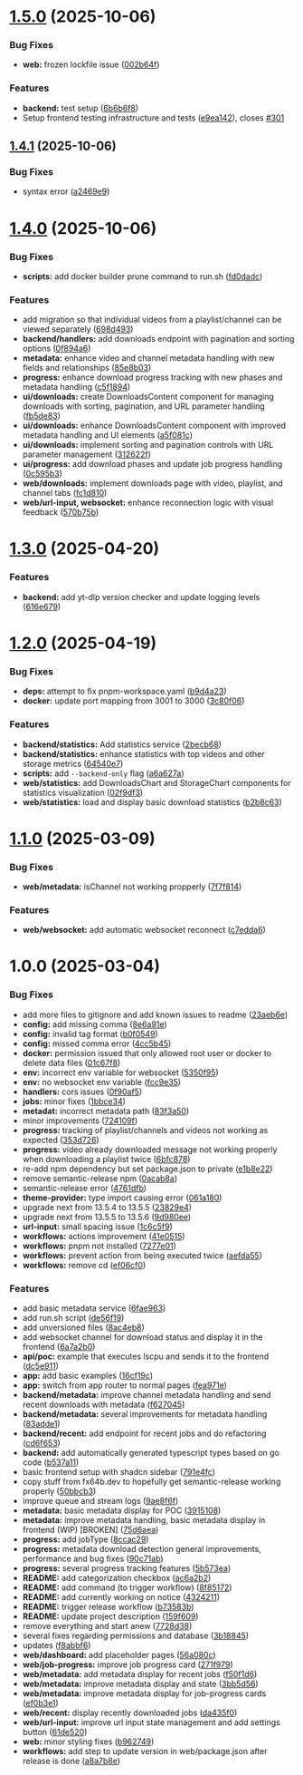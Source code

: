 # [1.5.0](https://github.com/Fx64b/video-archiver/compare/0.1.4.1-BETA...0.1.5.0-BETA) (2025-10-06)


### Bug Fixes

* **web:** frozen lockfile issue ([002b64f](https://github.com/Fx64b/video-archiver/commit/002b64ff9b4ddcbc12471bb3e69195773cd6de12))


### Features

* **backend:** test setup ([6b6b6f8](https://github.com/Fx64b/video-archiver/commit/6b6b6f85c5648f42e6ae25e53298062cfae02256))
* Setup frontend testing infrastructure and tests ([e9ea142](https://github.com/Fx64b/video-archiver/commit/e9ea1424a8c0936556ca7de1020f242a0504d161)), closes [#301](https://github.com/Fx64b/video-archiver/issues/301)

## [1.4.1](https://github.com/Fx64b/video-archiver/compare/0.1.4.0-BETA...0.1.4.1-BETA) (2025-10-06)


### Bug Fixes

* syntax error ([a2469e9](https://github.com/Fx64b/video-archiver/commit/a2469e9318fa19a92252a0fa91e710e0d05e90ac))

# [1.4.0](https://github.com/Fx64b/video-archiver/compare/0.1.3.0-BETA...0.1.4.0-BETA) (2025-10-06)


### Bug Fixes

* **scripts:** add docker builder prune command to run.sh ([fd0dadc](https://github.com/Fx64b/video-archiver/commit/fd0dadc076f5e203e09e8fa9bcbc3554630dc2d2))


### Features

* add migration so that individual videos from a playlist/channel can be viewed separately ([698d493](https://github.com/Fx64b/video-archiver/commit/698d493af1927f046ac5473f86abe7605452f67a))
* **backend/handlers:** add downloads endpoint with pagination and sorting options ([0f894a6](https://github.com/Fx64b/video-archiver/commit/0f894a6e37363f165ce063154fea6ffd060dfadc))
* **metadata:** enhance video and channel metadata handling with new fields and relationships ([85e8b03](https://github.com/Fx64b/video-archiver/commit/85e8b03e7928bd5ffb79b1df3ef4daac08c8ebd0))
* **progress:** enhance download progress tracking with new phases and metadata handling ([c5f1894](https://github.com/Fx64b/video-archiver/commit/c5f189442ac925376a97ca998029287e37d5582c))
* **ui/downloads:** create DownloadsContent component for managing downloads with sorting, pagination, and URL parameter handling ([fb5de83](https://github.com/Fx64b/video-archiver/commit/fb5de83cbaf2cae8a81def7beebbe23096ccd752))
* **ui/downloads:** enhance DownloadsContent component with improved metadata handling and UI elements ([a5f081c](https://github.com/Fx64b/video-archiver/commit/a5f081c483a6113596aba885a24f2552f511eeb6))
* **ui/downloads:** implement sorting and pagination controls with URL parameter management ([312622f](https://github.com/Fx64b/video-archiver/commit/312622f569e7b1c9611eecdf1e0c8ddec02deafb))
* **ui/progress:** add download phases and update job progress handling ([0c595b3](https://github.com/Fx64b/video-archiver/commit/0c595b38fa573a3819697862a68e9d3ffd0613ea))
* **web/downloads:** implement downloads page with video, playlist, and channel tabs ([fc1d810](https://github.com/Fx64b/video-archiver/commit/fc1d8108f928c72b540b26b4eac7107df9f53ca5))
* **web/url-input, websocket:** enhance reconnection logic with visual feedback ([570b75b](https://github.com/Fx64b/video-archiver/commit/570b75b03b1ed11246e20271e3742be43d79a027))

# [1.3.0](https://github.com/Fx64b/video-archiver/compare/0.1.2.0-BETA...0.1.3.0-BETA) (2025-04-20)


### Features

* **backend:** add yt-dlp version checker and update logging levels ([616e679](https://github.com/Fx64b/video-archiver/commit/616e6793fecdb3c56eab9856de0247e2f2acece1))

# [1.2.0](https://github.com/Fx64b/video-archiver/compare/0.1.1.0-BETA...0.1.2.0-BETA) (2025-04-19)


### Bug Fixes

* **deps:** attempt to fix pnpm-workspace.yaml ([b9d4a23](https://github.com/Fx64b/video-archiver/commit/b9d4a235854da0285bba6d2d6f8c2cd39a2e33b6))
* **docker:** update port mapping from 3001 to 3000 ([3c80f06](https://github.com/Fx64b/video-archiver/commit/3c80f0659cd8978dd54a2c0b7ef5c2ac3caa5e13))


### Features

* **backend/statistics:** Add statistics service ([2becb68](https://github.com/Fx64b/video-archiver/commit/2becb68df845d3075d19d725c99feb276b796c24))
* **backend/statistics:** enhance statistics with top videos and other storage metrics ([64540e7](https://github.com/Fx64b/video-archiver/commit/64540e7beca1853adf70a18ee6cc3102e21c8852))
* **scripts:** add `--backend-only` flag ([a6a627a](https://github.com/Fx64b/video-archiver/commit/a6a627a166b6490e253a8ba1bf914ac9fc661759))
* **web/statistics:** add DownloadsChart and StorageChart components for statistics visualization ([02f9df3](https://github.com/Fx64b/video-archiver/commit/02f9df352889fd8fec60de166a19e4bdc7c108a8))
* **web/statistics:** load and display basic download statistics ([b2b8c63](https://github.com/Fx64b/video-archiver/commit/b2b8c63e262ddba227cde7d767cc0d411d5cc43d))

# [1.1.0](https://github.com/Fx64b/video-archiver/compare/0.1.0.0-BETA...0.1.1.0-BETA) (2025-03-09)


### Bug Fixes

* **web/metadata:** isChannel not working propperly ([7f7f814](https://github.com/Fx64b/video-archiver/commit/7f7f81431305fd602c0d5d190b193772f7d41f7a))


### Features

* **web/websocket:** add automatic websocket reconnect ([c7edda6](https://github.com/Fx64b/video-archiver/commit/c7edda6c73b32a4326a5cbc2d0864295d5ab734e))

# 1.0.0 (2025-03-04)


### Bug Fixes

* add more files to gitignore and add known issues to readme ([23aeb6e](https://github.com/Fx64b/video-archiver/commit/23aeb6e388c6ca6c3c28d977224679e76eb1a6b5))
* **config:** add missing comma ([8e6a91e](https://github.com/Fx64b/video-archiver/commit/8e6a91e273190905d63f76431115121fa452660f))
* **config:** invalid tag format ([b0f0549](https://github.com/Fx64b/video-archiver/commit/b0f05491b298df671ca02599ef25a28d9964e108))
* **config:** missed comma error ([4cc5b45](https://github.com/Fx64b/video-archiver/commit/4cc5b453c93b5f4a48ee2641103a8c6877c30f92))
* **docker:** permission issued that only allowed root user or docker to delete data files ([01c67f8](https://github.com/Fx64b/video-archiver/commit/01c67f8e5970d9c9d0f1f39e52fd241b7e26326f))
* **env:** incorrect env variable for websocket ([5350f95](https://github.com/Fx64b/video-archiver/commit/5350f95926bed132230f57ba24eb3ea8c8476e7a))
* **env:** no websocket env variable ([fcc9e35](https://github.com/Fx64b/video-archiver/commit/fcc9e35fbaaef07ea5be3495ac7bfdbc682dbc5f))
* **handlers:** cors issues ([0f90af5](https://github.com/Fx64b/video-archiver/commit/0f90af5d8a09f026bd2ccb34f5433ce431c6969a))
* **jobs:** minor fixes ([1bbce34](https://github.com/Fx64b/video-archiver/commit/1bbce34b7c76d2b25f417b368927fca1853c07b9))
* **metadat:** incorrect metadata path ([83f3a50](https://github.com/Fx64b/video-archiver/commit/83f3a50cccc84012c64bb9d3f11a9cc3cb1bb0b5))
* minor improvements ([724109f](https://github.com/Fx64b/video-archiver/commit/724109f31bc09b093b984cb9d674c69e1a3b0a59))
* **progress:** tracking of playlist/channels and videos not working as expected ([353d726](https://github.com/Fx64b/video-archiver/commit/353d72612cab82ba38ae73bf6e01e47fabb5f98a))
* **progress:** video already downloaded message not working properly when downloading a playlist twice ([6bfc878](https://github.com/Fx64b/video-archiver/commit/6bfc8784f198841aba3dce2e21cdd68679330ea7))
* re-add npm dependency but set package.json to private ([e1b8e22](https://github.com/Fx64b/video-archiver/commit/e1b8e226e4a623ae79da3524b7f0d35e0ab59e28))
* remove semantic-release npm ([0acab8a](https://github.com/Fx64b/video-archiver/commit/0acab8ae4827a007ad4af1d42c906f0d6df03aea))
* semantic-release error ([4761dfb](https://github.com/Fx64b/video-archiver/commit/4761dfb9f9dbddd387059f72724aa0d1da9ca702))
* **theme-provider:** type import causing error ([061a180](https://github.com/Fx64b/video-archiver/commit/061a1808c5a78f237dcd682bebec582c7c7c5c9a))
* upgrade next from 13.5.4 to 13.5.5 ([23829e4](https://github.com/Fx64b/video-archiver/commit/23829e40f63f0896ff6e3aff37c73f1e9021d17b))
* upgrade next from 13.5.5 to 13.5.6 ([9d980ee](https://github.com/Fx64b/video-archiver/commit/9d980ee4b8954ba966b7ede054fe759f8a1f1448))
* **url-input:** small spacing issue ([1c6c5f9](https://github.com/Fx64b/video-archiver/commit/1c6c5f983e27070129564ff527e3ab2b199d18de))
* **workflows:** actions improvement ([41e0515](https://github.com/Fx64b/video-archiver/commit/41e0515a23570c5b7a88d8452b0fc406813e2f05))
* **workflows:** pnpm not installed ([7277e01](https://github.com/Fx64b/video-archiver/commit/7277e0140314b7fe494a588dd30b325e9881419f))
* **workflows:** prevent action from being executed twice ([aefda55](https://github.com/Fx64b/video-archiver/commit/aefda55e250385c7c97f35cc0357ea8746ba563d))
* **workflows:** remove cd ([ef06cf0](https://github.com/Fx64b/video-archiver/commit/ef06cf026a9921db3dbf7c6d620779f885443ab7))


### Features

* add basic metadata service ([6fae963](https://github.com/Fx64b/video-archiver/commit/6fae9636a17112cbdf477f225b2384e5a2b76b7c))
* add run.sh script ([de56f19](https://github.com/Fx64b/video-archiver/commit/de56f1962acc248cb3b3d7af9e3a960148f1348b))
* add unversioned files ([8ac4eb8](https://github.com/Fx64b/video-archiver/commit/8ac4eb8e296b993bbd5e00f191959384108e42d6))
* add websocket channel for download status and display it in the frontend ([6a7a2b0](https://github.com/Fx64b/video-archiver/commit/6a7a2b0d32a5698178add9d1617ed443e3fb0f1b))
* **api/poc:** example that executes lscpu and sends it to the frontend ([dc5e911](https://github.com/Fx64b/video-archiver/commit/dc5e91138d52f74ee2c8adeaf97b7bcdf67fa78d))
* **app:** add basic examples ([16cf19c](https://github.com/Fx64b/video-archiver/commit/16cf19ccd544b97bdc0520a82329d51dee7c0fb5))
* **app:** switch from app router to normal pages ([fea971e](https://github.com/Fx64b/video-archiver/commit/fea971e25e10476a46ab6036a6c6379f0b7288f8))
* **backend/metadata:** improve channel metadata handling and send recent downloads with metadata ([f627045](https://github.com/Fx64b/video-archiver/commit/f627045b85c416ac937cf631b4a27c6ae1fc7816))
* **backend/metadata:** several improvements for metadata handling ([83adde1](https://github.com/Fx64b/video-archiver/commit/83adde1694fcaa64805c8987fbe189359751d355))
* **backend/recent:** add endpoint for recent jobs and do refactoring ([cd6f653](https://github.com/Fx64b/video-archiver/commit/cd6f6538db875b858cfe59c979552f3498cfbd08))
* **backend:** add automatically generated typescript types based on go code ([b537a11](https://github.com/Fx64b/video-archiver/commit/b537a1113e692aa2ba00dd876172f09691308fca))
* basic frontend setup with shadcn sidebar ([791e4fc](https://github.com/Fx64b/video-archiver/commit/791e4fcf7d8775260d2f24297b13c39c6c10d8e1))
* copy stuff from fx64b.dev to hopefully get semantic-release working properly ([50bbcb3](https://github.com/Fx64b/video-archiver/commit/50bbcb33730186420ad4111f0eace6d17fe766c6))
* improve queue and stream logs ([9ae8f6f](https://github.com/Fx64b/video-archiver/commit/9ae8f6f21e0b585f313dd5344d707a984eaeaff3))
* **metadata:** basic metadata display for POC ([3915108](https://github.com/Fx64b/video-archiver/commit/39151089706bb2094d3236a18e5b45514766265f))
* **metadata:** improve metadata handling, basic metadata display in frontend (WIP) [BROKEN] ([75d6aea](https://github.com/Fx64b/video-archiver/commit/75d6aeadea7b389acd024dfd891581f4f567c055))
* **progress:** add jobType ([8ccac29](https://github.com/Fx64b/video-archiver/commit/8ccac293a08f750bb0744f2951bcc6cb3cd7e914))
* **progress:** metadata download detection general improvements, performance and bug fixes ([90c71ab](https://github.com/Fx64b/video-archiver/commit/90c71ab79657dd1bf3f0273ee3e081730a9da2e5))
* **progress:** several progress tracking features ([5b573ea](https://github.com/Fx64b/video-archiver/commit/5b573ea6b5181c92c6c5687c7a87f039d406bc0b))
* **README:** add categorization checkbox ([ac6a2b2](https://github.com/Fx64b/video-archiver/commit/ac6a2b2ac40d38d8c1ce6c0e8ffbe28e0228223f))
* **README:** add command (to trigger workflow) ([8f85172](https://github.com/Fx64b/video-archiver/commit/8f85172134dbdd7fe4078154096305d9f88a6148))
* **README:** add currently working on notice ([4324211](https://github.com/Fx64b/video-archiver/commit/4324211d623f158c7b856aa061d8b28eddefb424))
* **README:** trigger release workflow ([b73583b](https://github.com/Fx64b/video-archiver/commit/b73583bfe8fca9b17f4df0f4026dd9f56c429bf8))
* **README:** update project description ([159f609](https://github.com/Fx64b/video-archiver/commit/159f609cadc8c1912dddb97a93093d74e877c2da))
* remove everything and start anew ([7728d38](https://github.com/Fx64b/video-archiver/commit/7728d38d93f66d1a68019ad94b419e3eb5461f76))
* several fixes regarding permissions and database ([3b18845](https://github.com/Fx64b/video-archiver/commit/3b1884592fa3e1dc1babeab0f9c042c632493fe5))
* updates ([f8abbf6](https://github.com/Fx64b/video-archiver/commit/f8abbf6bf424ddd65eaff7f6e7e7d19064fb282d))
* **web/dashboard:** add placeholder pages ([56a080c](https://github.com/Fx64b/video-archiver/commit/56a080c2390301c6ca8b60c88f95dd96a15b1f68))
* **web/job-progress:** improve job progress card ([271f979](https://github.com/Fx64b/video-archiver/commit/271f9791af17f73d6d34bc260927782d831be966))
* **web/metadata:** add metadata display for recent jobs ([f50f1d6](https://github.com/Fx64b/video-archiver/commit/f50f1d645474af1b7ec5b74de209420e6020344a))
* **web/metadata:** improve metadata display and state ([3bb5d56](https://github.com/Fx64b/video-archiver/commit/3bb5d562b9b4efa0b6c4fa8d1a4f5a9985ba05fd))
* **web/metadata:** improve metadata display for job-progress cards ([ef0b3e1](https://github.com/Fx64b/video-archiver/commit/ef0b3e127d0df220b6e8d76eb4d0d345934e1f93))
* **web/recent:** display recently downloaded jobs ([da435f0](https://github.com/Fx64b/video-archiver/commit/da435f047a7e59f4e91fa2b58d93ce030c237ff5))
* **web/url-input:** improve url input state management and add settings button ([61de520](https://github.com/Fx64b/video-archiver/commit/61de520987b1a9f10743d05b77b11393c4c021e0))
* **web:** minor styling fixes ([b962749](https://github.com/Fx64b/video-archiver/commit/b962749167c4073983f335eb6c530f2432a0af70))
* **workflows:** add step to update version in web/package.json after release is done ([a8a7b8e](https://github.com/Fx64b/video-archiver/commit/a8a7b8e4710c1809f9458759f58a1dc5dc046ec6))
